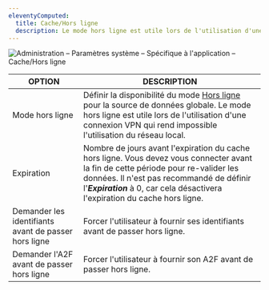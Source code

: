 ```yaml
---
eleventyComputed:
  title: Cache/Hors ligne
  description: Le mode hors ligne est utile lors de l'utilisation d'une connexion VPN qui rend impossible l'utilisation du réseau local.
---
```

![Administration – Paramètres système – Spécifique à l'application – Cache/Hors ligne](https://cdnweb.devolutions.net/docs/RDMW2042_2024_1.png)

| OPTION                                      | DESCRIPTION                                              |
|---------------------------------------------|----------------------------------------------------------|
| Mode hors ligne                             | Définir la disponibilité du mode [Hors ligne](/rdm/windows/data-sources/offline-mode/) pour la source de données globale. Le mode hors ligne est utile lors de l'utilisation d'une connexion VPN qui rend impossible l'utilisation du réseau local. |
| Expiration                                  | Nombre de jours avant l'expiration du cache hors ligne. Vous devez vous connecter avant la fin de cette période pour re-valider les données. Il n'est pas recommandé de définir l'***Expiration*** à 0, car cela désactivera l'expiration du cache hors ligne. |
| Demander les identifiants avant de passer hors ligne | Forcer l'utilisateur à fournir ses identifiants avant de passer hors ligne. |
| Demander l'A2F avant de passer hors ligne   | Forcer l'utilisateur à fournir son A2F avant de passer hors ligne. |
